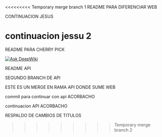 <<<<<<<<< Temporary merge branch 1
README PARA DIFERENCIAR WEB

CONTINUACION JESUS

continuacion jessu 2
=========
README PARA CHERRY PICK


[![Ask DeepWiki](https://deepwiki.com/badge.svg)](https://deepwiki.com/elCorbacho/examen-final-C-F)


README API

SEGUNDO BRANCH DE API 

ESTE ES UN MERGE EN RAMA API DONDE SUME WEB

commit para continuar con api ACORBACHO

continuacion API ACORBACHO


RESPALDO DE CAMBIOS DE TITULOS
>>>>>>>>> Temporary merge branch 2
